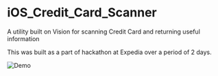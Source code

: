 # iOS_Credit_Card_Scanner
A utility built on Vision for scanning Credit Card and returning useful information

This was built as a part of hackathon at Expedia over a period of 2 days.

![Demo](https://github.com/dhaval12593/iOS_Credit_Card_Scanner/blob/main/scannerific-dhaval/Demo.gif)
